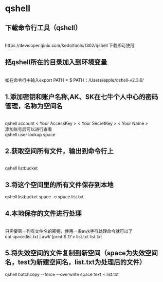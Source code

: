 # qshell

下载命令行工具（qshell）
------
<br>
 https://developer.qiniu.com/kodo/tools/1302/qshell 下载即可使用

把qshell所在的目录加入到环境变量
------
<br>
如在命令行中输入export PATH = $ PATH：/Users/apple/qshell-v2.3.6/

1.添加密钥和账户名称,AK、SK在七牛个人中心的密码管理，名称为空间名
------
<br>
qshell account < Your AccessKey > < Your SecretKey > < Your Name >
 <br>
添加账号后可以进行查看
<br>
qshell user lookup space

2.获取空间所有文件，输出到命令行上
------
<br>
qshell listbucket

3.将这个空间里的所有文件保存到本地
------
qshell listbucket space -o space.list.txt
<br>

4.本地保存的文件进行处理
------
<br>
只需要第一列有文件名的密钥，使用一条awk字符处理命令就可以了
<br>
cat space.list.txt | awk'{print $ 1}'> list.txt list.txt

5.将失效空间的文件复制到新空间（space为失效空间名，test为新建空间名，list.txt为处理后的文件）
------
qshell batchcopy --force --overwrite space text -i list.txt
